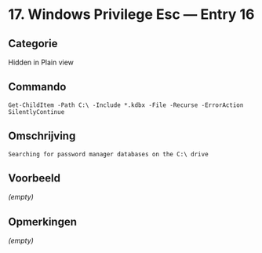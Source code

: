 # 17. Windows Privilege Esc — Entry 16

## Categorie

Hidden in Plain view

## Commando

```
Get-ChildItem -Path C:\ -Include *.kdbx -File -Recurse -ErrorAction SilentlyContinue
```

## Omschrijving

```
Searching for password manager databases on the C:\ drive
```

## Voorbeeld

_(empty)_

## Opmerkingen

_(empty)_

